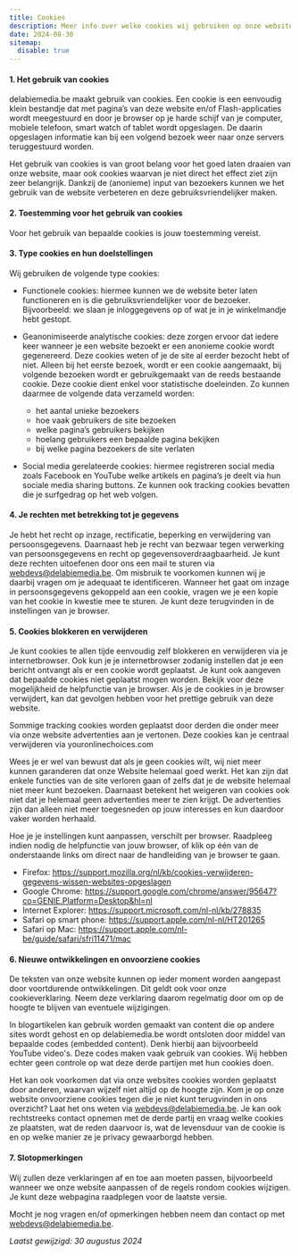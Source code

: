 ```yaml
---
title: Cookies
description: Meer info over welke cookies wij gebruiken op onze website.
date: 2024-08-30
sitemap:
  disable: true
---
```

#### 1. Het gebruik van cookies
delabiemedia.be maakt gebruik van cookies. Een cookie is een eenvoudig klein bestandje dat met pagina’s van deze website en/of Flash-applicaties wordt meegestuurd en door je browser op je harde schijf van je computer, mobiele telefoon, smart watch of tablet wordt opgeslagen. De daarin opgeslagen informatie kan bij een volgend bezoek weer naar onze servers teruggestuurd worden.

Het gebruik van cookies is van groot belang voor het goed laten draaien van onze website, maar ook cookies waarvan je niet direct het effect ziet zijn zeer belangrijk. Dankzij de (anonieme) input van bezoekers kunnen we het gebruik van de website verbeteren en deze gebruiksvriendelijker maken.

#### 2. Toestemming voor het gebruik van cookies
Voor het gebruik van bepaalde cookies is jouw toestemming vereist.

#### 3. Type cookies en hun doelstellingen
Wij gebruiken de volgende type cookies:

- Functionele cookies: hiermee kunnen we de website beter laten functioneren en is die gebruiksvriendelijker voor de bezoeker. Bijvoorbeeld: we slaan je inloggegevens op of wat je in je winkelmandje hebt gestopt.

- Geanonimiseerde analytische cookies: deze zorgen ervoor dat iedere keer wanneer je een website bezoekt er een anonieme cookie wordt gegenereerd. Deze cookies weten of je de site al eerder bezocht hebt of niet. Alleen bij het eerste bezoek, wordt er een cookie aangemaakt, bij volgende bezoeken wordt er gebruikgemaakt van de reeds bestaande cookie. Deze cookie dient enkel voor statistische doeleinden. Zo kunnen daarmee de volgende data verzameld worden:
    - het aantal unieke bezoekers
    - hoe vaak gebruikers de site bezoeken
    - welke pagina’s gebruikers bekijken
    - hoelang gebruikers een bepaalde pagina bekijken
    - bij welke pagina bezoekers de site verlaten

- Social media gerelateerde cookies: hiermee registreren social media zoals Facebook en YouTube welke artikels en pagina’s je deelt via hun sociale media sharing buttons. Ze kunnen ook tracking cookies bevatten die je surfgedrag op het web volgen.

#### 4. Je rechten met betrekking tot je gegevens
Je hebt het recht op inzage, rectificatie, beperking en verwijdering van persoonsgegevens. Daarnaast heb je recht van bezwaar tegen verwerking van persoonsgegevens en recht op gegevensoverdraagbaarheid. Je kunt deze rechten uitoefenen door ons een mail te sturen via webdevs@delabiemedia.be. Om misbruik te voorkomen kunnen wij je daarbij vragen om je adequaat te identificeren. Wanneer het gaat om inzage in persoonsgegevens gekoppeld aan een cookie, vragen we je een kopie van het cookie in kwestie mee te sturen. Je kunt deze terugvinden in de instellingen van je browser.

#### 5. Cookies blokkeren en verwijderen
Je kunt cookies te allen tijde eenvoudig zelf blokkeren en verwijderen via je internetbrowser. Ook kun je je internetbrowser zodanig instellen dat je een bericht ontvangt als er een cookie wordt geplaatst. Je kunt ook aangeven dat bepaalde cookies niet geplaatst mogen worden. Bekijk voor deze mogelijkheid de helpfunctie van je browser. Als je de cookies in je browser verwijdert, kan dat gevolgen hebben voor het prettige gebruik van deze website.

Sommige tracking cookies worden geplaatst door derden die onder meer via onze website advertenties aan je vertonen. Deze cookies kan je centraal verwijderen via youronlinechoices.com

Wees je er wel van bewust dat als je geen cookies wilt, wij niet meer kunnen garanderen dat onze Website helemaal goed werkt. Het kan zijn dat enkele functies van de site verloren gaan of zelfs dat je de website helemaal niet meer kunt bezoeken. Daarnaast betekent het weigeren van cookies ook niet dat je helemaal geen advertenties meer te zien krijgt. De advertenties zijn dan alleen niet meer toegesneden op jouw interesses en kun daardoor vaker worden herhaald.

Hoe je je instellingen kunt aanpassen, verschilt per browser. Raadpleeg indien nodig de helpfunctie van jouw browser, of klik op één van de onderstaande links om direct naar de handleiding van je browser te gaan.

- Firefox: https://support.mozilla.org/nl/kb/cookies-verwijderen-gegevens-wissen-websites-opgeslagen
- Google Chrome: https://support.google.com/chrome/answer/95647?co=GENIE.Platform=Desktop&hl=nl
- Internet Explorer: https://support.microsoft.com/nl-nl/kb/278835
- Safari op smart phone: https://support.apple.com/nl-nl/HT201265
- Safari op Mac: https://support.apple.com/nl-be/guide/safari/sfri11471/mac

#### 6. Nieuwe ontwikkelingen en onvoorziene cookies
De teksten van onze website kunnen op ieder moment worden aangepast door voortdurende ontwikkelingen. Dit geldt ook voor onze cookieverklaring. Neem deze verklaring daarom regelmatig door om op de hoogte te blijven van eventuele wijzigingen.

In blogartikelen kan gebruik worden gemaakt van content die op andere sites wordt gehost en op delabiemedia.be wordt ontsloten door middel van bepaalde codes (embedded content). Denk hierbij aan bijvoorbeeld YouTube video's. Deze codes maken vaak gebruik van cookies. Wij hebben echter geen controle op wat deze derde partijen met hun cookies doen.

Het kan ook voorkomen dat via onze websites cookies worden geplaatst door anderen, waarvan wijzelf niet altijd op de hoogte zijn. Kom je op onze website onvoorziene cookies tegen die je niet kunt terugvinden in ons overzicht? Laat het ons weten via webdevs@delabiemedia.be. Je kan ook rechtstreeks contact opnemen met de derde partij en vraag welke cookies ze plaatsten, wat de reden daarvoor is, wat de levensduur van de cookie is en op welke manier ze je privacy gewaarborgd hebben.

#### 7. Slotopmerkingen
Wij zullen deze verklaringen af en toe aan moeten passen, bijvoorbeeld wanneer we onze website aanpassen of de regels rondom cookies wijzigen. Je kunt deze webpagina raadplegen voor de laatste versie.

Mocht je nog vragen en/of opmerkingen hebben neem dan contact op met webdevs@delabiemedia.be.

*Laatst gewijzigd: 30 augustus 2024*